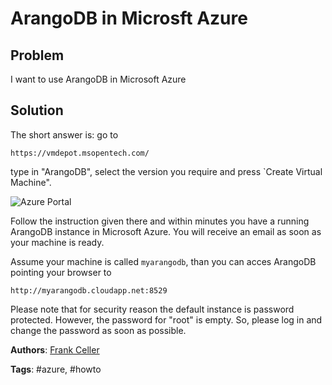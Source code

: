# ArangoDB in Microsft Azure

## Problem 

I want to use ArangoDB in Microsoft Azure

## Solution

The short answer is: go to

    https://vmdepot.msopentech.com/

type in "ArangoDB", select the version you require and press `Create Virtual Machine".

![Azure Portal](assets/UsingArangoDBAzrue/vmdepot-arangodb.png)

Follow the instruction given there and within minutes you have a running ArangoDB
instance in Microsoft Azure. You will receive an email as soon as your machine
is ready.

Assume your machine is called `myarangodb`, than you can acces ArangoDB pointing
your browser to

    http://myarangodb.cloudapp.net:8529

Please note that for security reason the default instance is password protected.
However, the password for "root" is empty. So, please log in and change the
password as soon as possible.

**Authors**: [Frank Celler](https://github.com/fceller)

**Tags**: #azure, #howto
